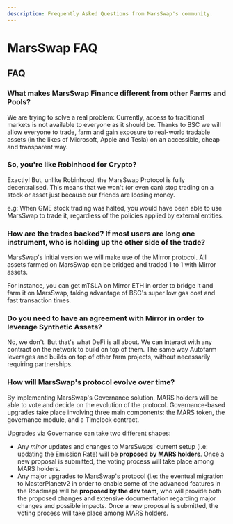 ```yaml
---
description: Frequently Asked Questions from MarsSwap's community.
---
```


# MarsSwap FAQ

## FAQ

### What makes MarsSwap Finance different from other Farms and Pools?

We are trying to solve a real problem: Currently, access to traditional markets is not available to everyone as it should be. Thanks to BSC we will allow everyone to trade, farm and gain exposure to real-world tradable assets \(in the likes of Microsoft, Apple and Tesla\) on an accessible, cheap and transparent way.



### So, you're like Robinhood for Crypto?

Exactly! But, unlike Robinhood, the MarsSwap Protocol is fully decentralised. This means that we won't \(or even can\) stop trading on a stock or asset just because our friends are loosing money.

e.g: When GME stock trading was halted, you would have been able to use MarsSwap to trade it, regardless of the policies applied by external entities.

### How are the trades backed? If most users are long one instrument, who is holding up the other side of the trade?

MarsSwap's initial version we will make use of the Mirror protocol. All assets farmed on MarsSwap can be bridged and traded 1 to 1 with Mirror assets.

For instance, you can get mTSLA on Mirror ETH in order to bridge it and farm it on MarsSwap, taking advantage of BSC's super low gas cost and fast transaction times.

### Do you need to have an agreement with Mirror in order to leverage Synthetic Assets?

No, we don't. But that's what DeFi is all about. We can interact with any contract on the network to build on top of them. The same way Autofarm leverages and builds on top of other farm projects, without necessarily requiring partnerships.

### How will MarsSwap's protocol evolve over time?

By implementing MarsSwap's Governance solution, MARS holders will be able to vote and decide on the evolution of the protocol. Governance-based upgrades take place involving three main components: the MARS token, the governance module, and a Timelock contract.

Upgrades via Governance can take two different shapes:

* Any _minor_ updates and changes to MarsSwaps' current setup \(i.e: updating the Emission Rate\) will be **proposed by MARS holders**. Once a new proposal is submitted, the voting process will take place among MARS holders.
* Any major upgrades to MarsSwap's protocol \(i.e: the eventual migration to MasterPlanetv2 in order to enable some of the advanced features in the Roadmap\) will be **proposed by the dev team**, who will provide both the proposed changes and extensive documentation regarding major changes and possible impacts. Once a new proposal is submitted, the voting process will take place among MARS holders.

